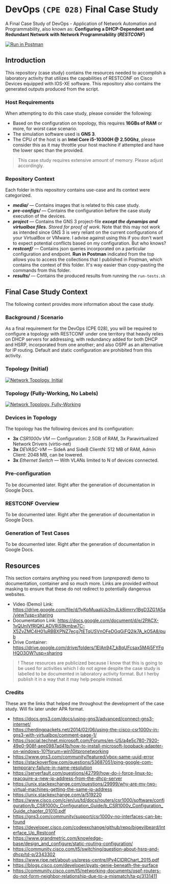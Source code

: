 # DevOps `(CPE 028)` Final Case Study

A Final Case Study of DevOps - Application of Network Automation and Programmability, also known as: **Configuring a DHCP-Dependent and Redundant Network with Network Programmability (*RESTCONF*)**

[![Run in Postman](https://run.pstmn.io/button.svg)](https://god.gw.postman.com/run-collection/15624637-ec62310f-f31c-41b4-80af-ac431ffe342e?action=collection%2Ffork&collection-url=entityId%3D15624637-ec62310f-f31c-41b4-80af-ac431ffe342e%26entityType%3Dcollection%26workspaceId%3D1749f222-a6e9-422b-96ef-5fdd04dfd9f5)

## Introduction

This repository (case study) contains the resources needed to accomplish a laboratory activity that utilizes the capabilities of RESTCONF on Cisco Devices equipped with IOS-XE software. This repository also contains the generated outputs produced from the script.

### Host Requirements

When attempting to do this case study, please consider the following:

- Based on the configuration on topology, this requires **16GBs of RAM** or more, for worst case scenario.
- The simulation software used is **GNS 3**.
- The CPU of the host is an **Intel Core i5-10300H @ 2.50Ghz**, please consider this as it may throttle your host machine if attempted and have the lower spec than the provided.

> This case study requires extensive amount of memory. Please adjust accordingly.

### Repository Context

Each folder in this repository contains use-case and its context were categorized.

- ***media/*** — Contains images that is related to this case study.
- ***pre-configs/*** — Contains the configuration before the case study execution of the devices.
- ***project*** — Contains the GNS 3 project-file ***except the dynamips and virtualbox files.*** *Stored for proof of work.* Note that this may not work as intended since GNS 3 is very reliant on the current configurations of your VirtualBox or VMware. I advise against using this if you don't want to expect potential conflicts based on my configuration. But who knows?
- ***restconf/*** — Contains json queries incorporated on a particular configuration and endpoint. **Run in Postman** indicated from the top allows you to access the collections that I published in Postman, which contains the context of this folder. It's way easier than copy-pasting the commands from this folder.
- ***results/*** — Contains the produced results from running the `run-tests.sh`

## Final Case Study Context

The following context provides more information about the case study.

### Background / Scenario

As a final requirement for the DevOps (CPE 028), you will be required to configure a topology with RESTCONF under one territory that heavily relies on DHCP servers for addressing, with redundancy added for both DHCP and HSRP, incorporated from one another; and also OSPF as an alternative for IP routing. Default and static configuration are prohibited from this activity.

### Topology (Initial)

[![Network Topology, Initial](https://github.com/CodexLink/devops_final_case_study/blob/latest/media/network_topology_initial.png)](https://github.com/CodexLink/devops_final_case_study)

### Topology (Fully-Working, No Labels)

[![Network Topology, Fully-Working](https://github.com/CodexLink/devops_final_case_study/blob/latest/media/network_topology_fully_working.png)](https://github.com/CodexLink/devops_final_case_study)

### Devices in Topology

The topology has the following devices and its configuration:

- **3x** *CSR1000v VM* — Configuration: 2.5GB of RAM, 3x Paravirtualized Network Drivers (virtio-net)
- **3x** *DEVASC-VM* — SideA and SideB ClientN: 512 MB of RAM, Admin Client: 2048 MB, can be lowered.
- **3x** *Ethernet Switch* — With VLANs limited to N of devices connected.

### Pre-configuration

To be documented later. Right after the generation of documentation in Google Docs.

### RESTCONF Overview

To be documented later. Right after the generation of documentation in Google Docs.

### Generation of Test Cases

To be documented later. Right after the generation of documentation in Google Docs.

## Resources

This section contains anything you need from (*unprepared*) demo to documentation, container and so much more. Links are provided without masking to ensure that these do not redirect to potentially dangerous websites.

- Video (Demo) Link: <https://drive.google.com/file/d/1yKpMuaaVJs3mJLk8imrrv1BgD3ZG1A5a/view?usp=sharing>
- Documentation Link: <https://docs.google.com/document/d/e/2PACX-1vQUnIVfRlQKLADVRjS9kmbw7C-X5ZvZMC4H01uRBBXPNZ7ecg7tETqUSVnOFeDGqGiFQ2ik7A_kO5A8/pub>
- Drive Container: <https://drive.google.com/drive/folders/1ElAn947_k8qUFcsax5M4j5FYFqHQO3OW?usp=sharing>

> ! These resources are publicized because I know that this is going to be used for activities which I do not agree despite the case study is labelled to be documented in laboratory activity format. But I herby publish it in a way that it may help people instead.

### Credits

These are the links that helped me throughout the development of the case study. Will fix later under APA format.

- https://docs.gns3.com/docs/using-gns3/advanced/connect-gns3-internet/
- https://herdingpackets.net/2014/02/06/using-the-cisco-csr1000v-in-gns3-with-virtualbox/comment-page-1/
- https://social.technet.microsoft.com/Forums/en-US/a4e5c780-7920-49e0-908f-aee0987ad41b/how-to-install-microsoft-loopback-adapter-on-windows-10?forum=win10itpronetworking
- https://www.gns3.com/community/featured/vbox-same-uuid-error
- https://stackoverflow.com/questions/53687051/ping-google-com-temporary-failure-in-name-resolution
- https://serverfault.com/questions/42799/how-do-i-force-linux-to-reacquire-a-new-ip-address-from-the-dhcp-server
- https://unix.stackexchange.com/questions/29999/why-are-my-two-virtual-machines-getting-the-same-ip-address
- https://unix.stackexchange.com/a/519220
- https://www.cisco.com/c/en/us/td/docs/routers/csr1000/software/configuration/b_CSR1000v_Configuration_Guide/b_CSR1000v_Configuration_Guide_chapter_01010.pdf
- https://gns3.com/community/support/csr1000v-no-interfaces-can-be-found
- https://developer.cisco.com/codeexchange/github/repo/bigevilbeard/Interface_Up_Restconf
- https://www.grandmetric.com/knowledge-base/design_and_configure/static-routing-configuration/
- https://community.cisco.com/t5/switching/question-about-hsrp-and-dhcp/td-p/2343302
- https://www.ripe.net/about-us/press-centre/IPv4CIDRChart_2015.pdf
- https://blogs.cisco.com/developer/pyats-genie-beneath-the-surface
- https://community.cisco.com/t5/networking-documents/ospf-routers-do-not-form-neighbor-relationship-due-to-a-mismatch/ta-p/3131411
